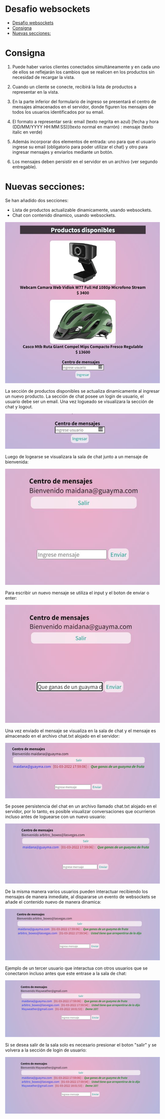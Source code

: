 # Desafio websockets
- [Desafio websockets](#desafio-websockets)
- [Consigna](#consigna)
- [Nuevas secciones:](#nuevas-secciones)

# Consigna

1. Puede haber varios clientes conectados simultáneamente y en cada uno de ellos se reflejarán
    los cambios que se realicen en los productos sin necesidad de recargar la vista.

2. Cuando un cliente se conecte, recibirá la lista de productos a representar en la vista.

3. En la parte inferior del formulario de ingreso se presentará el centro de mensajes almacenados en el
    servidor, donde figuren los mensajes de todos los usuarios identificados por su email.
   
4. El formato a representar será: email (texto negrita en azul) [fecha y hora (DD/MM/YYYY
    HH:MM:SS)](texto normal en marrón) : mensaje (texto italic en verde)

5. Además incorporar dos elementos de entrada: uno para que el usuario ingrese su email (obligatorio
    para poder utilizar el chat) y otro para ingresar mensajes y enviarlos mediante un botón.

6. Los mensajes deben persistir en el servidor en un archivo (ver segundo entregable).


# Nuevas secciones:
Se han añadido dos secciones: 
 - Lista de productos actualizable dinamicamente, usando websockets.
 - Chat con contenido dinamico, usando websockets.
<p align="center">
  <img src="https://github.com/stick2yourmind/BackendJS/blob/main/capturas_entrega/nuevas-secciones.JPG?raw=true" alt="nuevas secciones"/>
</p>
La sección de productos disponibles se actualiza dinamicamente al ingresar un nuevo producto.
La sección de chat posee un login de usuario, el usuario debe ser un email. Una vez logueado se visualizara la sección de chat y logout.
<p align="center">
  <img src="https://github.com/stick2yourmind/BackendJS/blob/main/capturas_entrega/seccion-chat-con-websockets-etapa-01.JPG?raw=true" alt="seccion de login"/>
</p>
Luego de logearse se visualizara la sala de chat junto a un mensaje de bienvenida:
<p align="center">
  <img src="https://github.com/stick2yourmind/BackendJS/blob/main/capturas_entrega/seccion-chat-con-websockets-etapa-02.JPG?raw=true" alt="seccion de login - bienvenida"/>
</p>
Para escribir un nuevo mensaje se utiliza el input y el boton de enviar o enter:
<p align="center">
  <img src="https://github.com/stick2yourmind/BackendJS/blob/main/capturas_entrega/seccion-chat-con-websockets-etapa-03.JPG?raw=true" alt="seccion de login - bienvenida"/>
</p>
Una vez enviado el mensaje se visualiza en la sala de chat y el mensaje es almacenado en el archivo chat.txt alojado en el servidor:
<p align="center">
  <img src="https://github.com/stick2yourmind/BackendJS/blob/main/capturas_entrega/seccion-chat-con-websockets-etapa-04.JPG?raw=true" alt="seccion de login - nuevo usuario"/>
</p>
Se posee persistencia del chat en un archivo llamado chat.txt alojado en el servidor, por lo tanto, es posible visualizar conversaciones
que ocurrieron incluso antes de loguearse con un nuevo usuario:
<p align="center">
  <img src="https://github.com/stick2yourmind/BackendJS/blob/main/capturas_entrega/seccion-chat-con-websockets-etapa-05.JPG?raw=true" alt="seccion de login - nuevo usuario"/>
</p>
De la misma manera varios usuarios pueden interactuar recibiendo los mensajes de manera inmediate, al dispararse un evento de websockets
se añade el contenido nuevo de manera dinamica:
<p align="center">
  <img src="https://github.com/stick2yourmind/BackendJS/blob/main/capturas_entrega/seccion-chat-con-websockets-etapa-06.JPG?raw=true" alt="seccion de login - nuevo comentario"/>
</p>
Ejemplo de un tercer usuario que interactua con otros usuarios que se conectaron incluso antes que este entrase a la sala de chat:
<p align="center">
  <img src="https://github.com/stick2yourmind/BackendJS/blob/main/capturas_entrega/seccion-chat-con-websockets-etapa-07.JPG?raw=true" alt="seccion de login - tercer usuario"/>
</p>
Si se desea salir de la sala solo es necesario presionar el boton "salir" y se volvera a la sección de login de usuario: 
<p align="center">
  <img src="https://github.com/stick2yourmind/BackendJS/blob/main/capturas_entrega/seccion-chat-con-websockets-etapa-07.JPG?raw=true" alt="seccion de login - tercer usuario"/>
</p>
